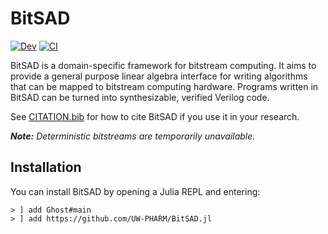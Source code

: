# BitSAD

[![Dev](https://img.shields.io/badge/docs-dev-blue.svg)](https://UW-PHARM.github.io/BitSAD.jl/dev)
[![CI](https://github.com/UW-PHARM/BitSAD.jl/actions/workflows/CI.yml/badge.svg)](https://github.com/UW-PHARM/BitSAD.jl/actions/workflows/CI.yml)

BitSAD is a domain-specific framework for bitstream computing. It aims to provide a general purpose linear algebra interface for writing algorithms that can be mapped to bitstream computing hardware. Programs written in BitSAD can be turned into synthesizable, verified Verilog code.

See [CITATION.bib](https://github.com/UW-PHARM/BitSAD.jl/blob/master/CITATION.bib) for how to cite BitSAD if you use it in your research.

_**Note:** Deterministic bitstreams are temporarily unavailable._

## Installation

You can install BitSAD by opening a Julia REPL and entering:

```
> ] add Ghost#main
> ] add https://github.com/UW-PHARM/BitSAD.jl
```

